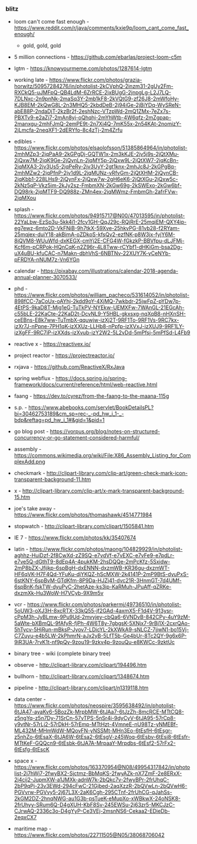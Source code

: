 
### blitz

* loom can't come fast enough - https://www.reddit.com/r/java/comments/kxie9p/loom_cant_come_fast_enough/ 
    - gold, gold, gold
* 5 million connections - https://github.com/ebarlas/project-loom-c5m

* lgtm - https://knowyourmeme.com/photos/1287614-lgtm
* working late - https://www.flickr.com/photos/grazia-horwitz/50957284276/in/photolist-2kCVphQ-2inzm31-2gUy2Fm-RXCkQ5-uJMFpQ-QB4LdM-6ZrRCE-2jxBUgG-2jnpgLg-L2J7LQ-7DLNxc-2n9pnNk-2maSq3Y-2mb1kF8-2kVQtG9-zf26J8-2mWfoHy-KJB8EM-2kQwG8L-2n3MHQ5-2kbdDeB-2j94iGe-2jBiYDq-WySReN-abE88P-2ndaDjT-2kzBr2f-2eshNzc-VTzpWd-2mQ1ZMx-7eZx7s-PBXTv9-e2aZj7-2mAn8yj-oQhqhj-2mYhWtb-4W6qfz-2mZgpap-2manxgu-2mhFJmQ-2emPE9t-2n7Xi4Q-7mK55x-2n54KAt-2nomizY-2jLmcfa-2neqXF1-2dERYfo-8c4zTj-2m4Zrfu

* edibles - https://www.flickr.com/photos/elsaolofsson/51385864964/in/photolist-2mhMZp3-2jqPaA9-2kGPgDj-GQTW1x-2m3kKJE-2jv5j9s-2jQtXMu-2jQxw7M-2jqK9Ge-2jQynLn-2jqMY5p-2jQxw9L-2jQtXW7-2jqKcBn-2jqMXA3-2jv3Us5-2jqPeRy-2jv3UyY-2gt1knx-2mhJc8J-2kGPgBq-2mhMZw2-2jqPfnP-2jv1d9L-2jqMUNz-vRfvGm-2jQtXHM-2jQynCB-2jqKbb1-228LHs9-2jQynFx-2jQxw7w-2gH6eK6-2jQtXGu-2jQxw5c-2kNz5qP-Vkz5im-2kJy2sz-FmbmXN-2kGw69g-2kSWExo-2kGw6bf-DQ98rk-2jqMTF9-DQ988z-ZMn4ex-2jqMWmz-FmbmGh-2afrFVw-2jqMXou

* splash - https://www.flickr.com/photos/94915717@N00/47013595/in/photolist-22YaLbw-EzSp3u-5kk4i1-2fcv1GH-QqJ29c-RQjRrE-25mqiEM-QXY4ip-eg7ewz-6mto2D-VkFNiB-9h7tkX-59Xve-25hkvPG-81vb28-f2RYam-25mqjex-duiY18-akBimA-oZDkoS-kfsQv2-ezfNK-p8W3jx-fyjY6M-8jQVM8-WUuWfd-dxKEGX-cmYj2E-CFG4W-fGkzkP-BBVfpu-dLJFMj-Kcf6m-pCRPok-HQnCqK-n2Z96r-4L8Tww-rCYbf1-dHKiGm-bsa2Dg-uX4uBU-kfuCAC-n7Makn-dbhVhS-6NBTNv-22XUY7K-yCeNYb-pFRDYA-nNUM7z-Vn6YGn

* calendar - https://pixabay.com/illustrations/calendar-2018-agenda-annual-planner-3070533/
* phd - https://www.flickr.com/photos/william_pacheco/531614052/in/photolist-898fCC-7aCoUx-oAYhj-2kdd9oY-4XjMQ-7wkbdr-25jwFpZ-pYDw7p-4EtPS-9kaD8T-Mjg1eG-TuTkPV-NYEkw-UEMXFw-7WAnGL-21EGcAh-c55bLE-22KaCte-22KaD2t-DcvNL9-Y5HBL-gkxsxg-nqXqB8-nHXnSH-ceEBns-E8k7ww-TuTmbX-qquwjw-izXj2T-9RF1To-9RF1Vs-9RC7kx-izXr7J-nPpne-7PH1qK-izXXUz-LLHb8-nPpfp-izXVxJ-izXUJ9-9RF1LY-izXgFF-9RC7iP-izXXds-izXvub-izY2W2-5L2vDd-5mPfsj-5mPfSd-L4Fb9

* reactive x - https://reactivex.io/
* project reactor - https://projectreactor.io/
* rxjava - https://github.com/ReactiveX/RxJava
* spring webflux - https://docs.spring.io/spring-framework/docs/current/reference/html/web-reactive.html
* faang - https://dev.to/cyrez/from-the-faang-to-the-maana-115g

* s.p. - https://www.abebooks.com/servlet/BookDetailsPL?bi=30462753189&cm_sp=rec-_-pd_hw_i_1-_-bdp&reftag=pd_hw_i_1#&gid=1&pid=1
* go blog post - https://vorpus.org/blog/notes-on-structured-concurrency-or-go-statement-considered-harmful/
* assembly - https://commons.wikimedia.org/wiki/File:X86_Assembly_Listing_for_ComplexAdd.png
* checkmark - http://clipart-library.com/clip-art/green-check-mark-icon-transparent-background-11.htm
* x - http://clipart-library.com/clip-art/x-mark-transparent-background-15.htm

* joe's take away - https://www.flickr.com/photos/thomashawk/4514771984
* stopwatch - http://clipart-library.com/clipart/1505841.htm

* IE 7 - https://www.flickr.com/photos/kk/35407674
* latin - https://www.flickr.com/photos/maong/104829929/in/photolist-aghhz-HuiDzf-2f8CwXd-zZ9SQ-e7vdVf-e7vEXC-e7vFe9-e7pdLr-e7ve5Q-dGthT9-8dEp4A-4pukKM-2hsDQQe-2mPcKfz-5Sxidw-2mP8bZX-Jfijkp-6spBgH-dxENNN-dxzmWB-KR36gu-dxzmWT-HF6qVK-H7F4Qd-YFuKu-djYKQZ-hScMXW-2k4141P-2mP9BtS-dyuPxS-6stKNY-6spBvM-GTdKfm-8P9Da-HJZj41-dvc21R-3HnmGT-7d4UMf-6spBnK-fskTW-dyuPyC-2hetAze-ks3ip-KaRMuh-JPuAff-qZRKe-dxzmXk-Hu3WoW-H7VCyb-9X9m5v
* vcr - https://www.flickr.com/photos/parkermj/49736510/in/photolist-5oUW3-oXJ3H-8xcRTX-33kQ55-jf2GAd-4axmX5-F1d4V-913ysr-cPpM3h-JyBLmw-9Pu9Ud-2mvyjey-cbQa6-6VNDvB-842CPy-4uY9zM-5aWte-bXBmQL-9fAfyR-fjPh-4W6T8y-7gbgsK-5XNjx7-9rBj1X-2cxrQAo-5hTycv-5HjRun-mBksP-Jyov7-LDicYL-2kXWkA9-sNLCZ-7jjwN1-bo15Vj-C7Zuyu-e4b5LW-2kPhmrN-aJx2yB-5LfT5b-Ge4bUr-8Tc2QY-9g6x6P-9iR3UA-7rvK1t-nf9pQy-9zou19-9zkv4p-9zouQu-e8KWCc-9zktUc
* binary tree - wiki (complete binary tree)  

* observe - http://clipart-library.com/clipart/194496.htm
* bullhorn - http://clipart-library.com/clipart/1348674.htm
* pipeline - http://clipart-library.com/clipart/n1319118.htm

* data center - https://www.flickr.com/photos/neospire/3595638492/in/photolist-6tJA47-ayaKv6-5BozZk-MrpbMW-6tJAa7-6tJzZh-8mcRCE-MTtCQ8-z5ngYq-z5n7Dy-71SrCn-57vTPS-5nSr4j-9dyCyV-6tJA95-57rCp8-y9vtNr-57rLj2-57rDkH-57rEmp-MTtHzt-4VmneE-nU98Tz-yNMEBf-ML432M-MHmWdW-MQovFN-yNSSMt-MHn3Eo-6tEsfH-6tEsgr-z5nhZo-6tEsaX-6tJA6W-6tEsa2-6tEsgV-z45Woq-6tEsbv-6tEsi8-6tEsfr-MTtKeF-GQQcn9-6tEsbk-6tJA7A-MrpaaY-Mrpdbs-6tEsf2-57rFx2-6tEsfg-6tEscK

* space x - https://www.flickr.com/photos/163370954@N08/49954317842/in/photolist-2j7hWj7-2fwyBX2-Sjctmz-BbMqKS-2fwyAZk-nX7ZmF-2e8ERxX-2j4cij2-JupmXW-a1JMXk-adnW7k-2bQkc7v-2fwyBPr-2frUhqC-2bP9qPj-23v3EWd-294cFwC-21Gjbed-2aqXzzR-2bQVwLn-2bQVwH6-PGVvrw-PGVvy5-2j67L3X-2aK6Cgh-295CTnf-2frUhCG-qJahSs-2kGM2DZ-2hnqNWG-au1G3b-psTueK-eMupXo-xWBkwX-24oNSK8-2frUhyy-SRum6Q-D4gXUH-KbF8Sv-245EWSu-2j63zr5-MKCJzC-CJrwAQ-2336c3o-D4gYyP-Ce3VEj-2msnNS6-Cekaa2-EDieDb-2eqxCX7

* maritime map - https://www.flickr.com/photos/22711505@N05/38068706042

